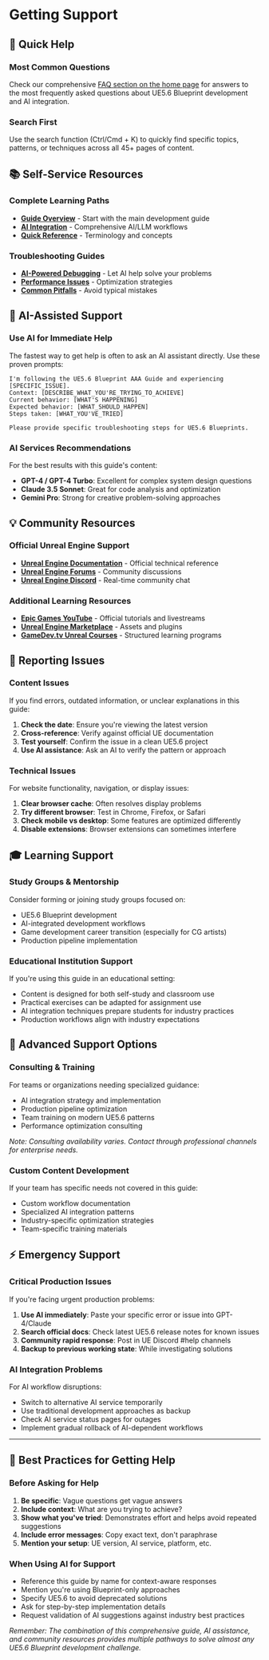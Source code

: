 # Getting Support

## 🎯 **Quick Help**

### **Most Common Questions**

Check our comprehensive [FAQ section on the home page](/) for answers to the most frequently asked questions about UE5.6 Blueprint development and AI integration.

### **Search First**

Use the search function (Ctrl/Cmd + K) to quickly find specific topics, patterns, or techniques across all 45+ pages of content.

## 📚 **Self-Service Resources**

### **Complete Learning Paths**

- **[Guide Overview](/guide/)** - Start with the main development guide
- **[AI Integration](/llm/)** - Comprehensive AI/LLM workflows
- **[Quick Reference](/glossary/)** - Terminology and concepts

### **Troubleshooting Guides**

- **[AI-Powered Debugging](/llm/debugging-troubleshooting)** - Let AI help solve your problems
- **[Performance Issues](/guide/performance-budgets-profiling-blueprint)** - Optimization strategies
- **[Common Pitfalls](/guide/ue5-6-blueprint-aaa-patterns)** - Avoid typical mistakes

## 🤖 **AI-Assisted Support**

### **Use AI for Immediate Help**

The fastest way to get help is often to ask an AI assistant directly. Use these proven prompts:

```
I'm following the UE5.6 Blueprint AAA Guide and experiencing [SPECIFIC_ISSUE].
Context: [DESCRIBE_WHAT_YOU'RE_TRYING_TO_ACHIEVE]
Current behavior: [WHAT'S HAPPENING]
Expected behavior: [WHAT_SHOULD_HAPPEN]
Steps taken: [WHAT_YOU'VE_TRIED]

Please provide specific troubleshooting steps for UE5.6 Blueprints.
```

### **AI Services Recommendations**

For the best results with this guide's content:

- **GPT-4 / GPT-4 Turbo**: Excellent for complex system design questions
- **Claude 3.5 Sonnet**: Great for code analysis and optimization
- **Gemini Pro**: Strong for creative problem-solving approaches

## 💡 **Community Resources**

### **Official Unreal Engine Support**

- **[Unreal Engine Documentation](https://docs.unrealengine.com/5.6/)** - Official technical reference
- **[Unreal Engine Forums](https://forums.unrealengine.com/)** - Community discussions
- **[Unreal Engine Discord](https://discord.gg/unreal-engine)** - Real-time community chat

### **Additional Learning Resources**

- **[Epic Games YouTube](https://www.youtube.com/c/UnrealEngine)** - Official tutorials and livestreams
- **[Unreal Engine Marketplace](https://www.unrealengine.com/marketplace/)** - Assets and plugins
- **[GameDev.tv Unreal Courses](https://www.gamedev.tv/)** - Structured learning programs

## 📝 **Reporting Issues**

### **Content Issues**

If you find errors, outdated information, or unclear explanations in this guide:

1. **Check the date**: Ensure you're viewing the latest version
2. **Cross-reference**: Verify against official UE documentation
3. **Test yourself**: Confirm the issue in a clean UE5.6 project
4. **Use AI assistance**: Ask an AI to verify the pattern or approach

### **Technical Issues**

For website functionality, navigation, or display issues:

1. **Clear browser cache**: Often resolves display problems
2. **Try different browser**: Test in Chrome, Firefox, or Safari
3. **Check mobile vs desktop**: Some features are optimized differently
4. **Disable extensions**: Browser extensions can sometimes interfere

## 🎓 **Learning Support**

### **Study Groups & Mentorship**

Consider forming or joining study groups focused on:

- UE5.6 Blueprint development
- AI-integrated development workflows
- Game development career transition (especially for CG artists)
- Production pipeline implementation

### **Educational Institution Support**

If you're using this guide in an educational setting:

- Content is designed for both self-study and classroom use
- Practical exercises can be adapted for assignment use
- AI integration techniques prepare students for industry practices
- Production workflows align with industry expectations

## 🚀 **Advanced Support Options**

### **Consulting & Training**

For teams or organizations needing specialized guidance:

- AI integration strategy and implementation
- Production pipeline optimization
- Team training on modern UE5.6 patterns
- Performance optimization consulting

_Note: Consulting availability varies. Contact through professional channels for enterprise needs._

### **Custom Content Development**

If your team has specific needs not covered in this guide:

- Custom workflow documentation
- Specialized AI integration patterns
- Industry-specific optimization strategies
- Team-specific training materials

## ⚡ **Emergency Support**

### **Critical Production Issues**

If you're facing urgent production problems:

1. **Use AI immediately**: Paste your specific error or issue into GPT-4/Claude
2. **Search official docs**: Check latest UE5.6 release notes for known issues
3. **Community rapid response**: Post in UE Discord #help channels
4. **Backup to previous working state**: While investigating solutions

### **AI Integration Problems**

For AI workflow disruptions:

- Switch to alternative AI service temporarily
- Use traditional development approaches as backup
- Check AI service status pages for outages
- Implement gradual rollback of AI-dependent workflows

---

## 🎯 **Best Practices for Getting Help**

### **Before Asking for Help**

1. **Be specific**: Vague questions get vague answers
2. **Include context**: What are you trying to achieve?
3. **Show what you've tried**: Demonstrates effort and helps avoid repeated suggestions
4. **Include error messages**: Copy exact text, don't paraphrase
5. **Mention your setup**: UE version, AI service, platform, etc.

### **When Using AI for Support**

- Reference this guide by name for context-aware responses
- Mention you're using Blueprint-only approaches
- Specify UE5.6 to avoid deprecated solutions
- Ask for step-by-step implementation details
- Request validation of AI suggestions against industry best practices

_Remember: The combination of this comprehensive guide, AI assistance, and community resources provides multiple pathways to solve almost any UE5.6 Blueprint development challenge._
